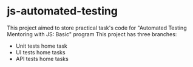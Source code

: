 # js-automated-testing

This project aimed to store practical task's code for "Automated Testing Mentoring with JS: Basic" program 
This project has three branches: 
- Unit tests home task
- UI tests home tasks
- API tests home tasks


